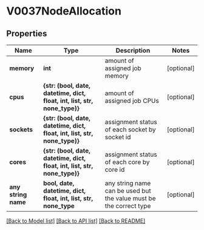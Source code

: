 # V0037NodeAllocation


## Properties
Name | Type | Description | Notes
------------ | ------------- | ------------- | -------------
**memory** | **int** | amount of assigned job memory | [optional] 
**cpus** | **{str: (bool, date, datetime, dict, float, int, list, str, none_type)}** | amount of assigned job CPUs | [optional] 
**sockets** | **{str: (bool, date, datetime, dict, float, int, list, str, none_type)}** | assignment status of each socket by socket id | [optional] 
**cores** | **{str: (bool, date, datetime, dict, float, int, list, str, none_type)}** | assignment status of each core by core id | [optional] 
**any string name** | **bool, date, datetime, dict, float, int, list, str, none_type** | any string name can be used but the value must be the correct type | [optional]

[[Back to Model list]](../README.md#documentation-for-models) [[Back to API list]](../README.md#documentation-for-api-endpoints) [[Back to README]](../README.md)


